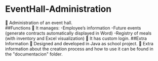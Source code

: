 # EventHall-Administration
 Administration of an event hall.  
##Functions
 It manages:
      -Employee’s information
      -Future events (generate contracts automatically displayed in Word)
      -Registry of meals (with inventory and Excel visualization)
 It has custom login.
##Extra Information
 Designed and developed in Java as school project.
 Extra information about the creation process and how to use it can be found in the "documentacion" folder.
